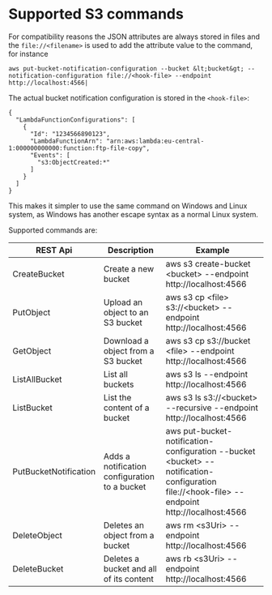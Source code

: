 
# Supported S3 commands 

For compatibility reasons the JSON attributes are always stored in files and the ```file://<filename>``` is used to add the attribute value to the command, for instance
```
aws put-bucket-notification-configuration --bucket &lt;bucket&gt; --notification-configuration file://<hook-file> --endpoint http://localhost:4566|
```
The actual bucket notification configuration is stored in the ```<hook-file>```:
```
{
  "LambdaFunctionConfigurations": [
    {
      "Id": "1234566890123",
      "LambdaFunctionArn": "arn:aws:lambda:eu-central-1:000000000000:function:ftp-file-copy",
      "Events": [
        "s3:ObjectCreated:*"
      ]
    }
  ]
}
```
This makes it simpler to use the same command on Windows and Linux system, as Windows has another escape syntax as a normal Linux system. 

Supported commands are:

| REST Api              | Description                                   | Example                                                                                                                 |
|-----------------------|-----------------------------------------------|-------------------------------------------------------------------------------------------------------------------------|
| CreateBucket          | Create a new bucket                           | aws s3 create-bucket &lt;bucket&gt; --endpoint http://localhost:4566                                                    |
| PutObject             | Upload an object to an S3 bucket              | aws s3 cp &lt;file&gt; s3://&lt;bucket&gt; --endpoint http://localhost:4566                                             |
| GetObject             | Download a object from a S3 bucket            | aws s3 cp s3://bucket &lt;file&gt; --endpoint http://localhost:4566                                                     |
| ListAllBucket         | List all buckets                              | aws s3 ls --endpoint http://localhost:4566                                                                              |
| ListBucket            | List the content of a bucket                  | aws s3 ls s3://&lt;bucket&gt; --recursive --endpoint http://localhost:4566                                              |
| PutBucketNotification | Adds a notification configuration to a bucket | aws put-bucket-notification-configuration --bucket &lt;bucket&gt; --notification-configuration file://&lt;hook-file&gt; --endpoint http://localhost:4566|
| DeleteObject          | Deletes an object from a bucket               | aws rm &lt;s3Uri&gt; --endpoint http://localhost:4566                                                                                                   |
| DeleteBucket          | Deletes a bucket and all of its content       | aws rb &lt;s3Uri&gt; --endpoint http://localhost:4566                                                                                                    |
